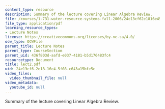 ```yaml
---
content_type: resource
description: Summary of the lecture covering Linear Algebra Review.
file: /courses/1-731-water-resource-systems-fall-2006/24e13cf62e1816e45f08c643a15bfe5c_lect2.pdf
file_type: application/pdf
learning_resource_types:
- Lecture Notes
license: https://creativecommons.org/licenses/by-nc-sa/4.0/
ocw_type: OCWFile
parent_title: Lecture Notes
parent_type: CourseSection
parent_uid: 436f803d-aafd-e037-4181-b5d176483fc4
resourcetype: Document
title: lect2.pdf
uid: 24e13cf6-2e18-16e4-5f08-c643a15bfe5c
video_files:
  video_thumbnail_file: null
video_metadata:
  youtube_id: null
---
```

Summary of the lecture covering Linear Algebra Review.